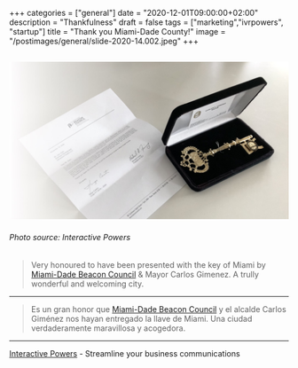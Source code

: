 +++
categories = ["general"]
date = "2020-12-01T09:00:00+02:00"
description = "Thankfulness"
draft = false
tags = ["marketing","ivrpowers", "startup"]
title = "Thank you Miami-Dade County!"
image = "/postimages/general/slide-2020-14.002.jpeg"
+++

![Interactive Powers](/postimages/general/slide-2020-14.002.jpeg)
---------
###### Photo source: Interactive Powers

> Very honoured to have been presented with the key of Miami by [Miami-Dade Beacon Council](https://www.beaconcouncil.com/) & Mayor Carlos Gimenez. A trully wonderful and welcoming city.

---

> Es un gran honor que [Miami-Dade Beacon Council](https://www.beaconcouncil.com/) y el alcalde Carlos Giménez nos hayan entregado la llave de Miami. Una ciudad verdaderamente maravillosa y acogedora.

---
[Interactive Powers](http://www.ivrpowers.com/) - Streamline your business communications
